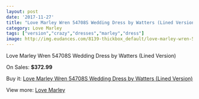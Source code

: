 ```yaml
---
layout: post
date: '2017-11-27'
title: "Love Marley Wren 54708S Wedding Dress by Watters (Lined Version)"
category: Love Marley
tags: ["version","crazy","dresses","marley","dress"]
image: http://img.eudances.com/8139-thickbox_default/love-marley-wren-54708s-wedding-dress-by-watters-lined-version.jpg
---
```

Love Marley Wren 54708S Wedding Dress by Watters (Lined Version)

On Sales: **$372.99**
<a href="https://www.eudances.com/en/love-marley/2825-love-marley-wren-54708s-wedding-dress-by-watters-lined-version.html"><amp-img layout="responsive" width="600" height="600" src="//img.eudances.com/8139-thickbox_default/love-marley-wren-54708s-wedding-dress-by-watters-lined-version.jpg" alt="Love Marley Wren 54708S Wedding Dress by Watters (Lined Version) 0" /></a>
<a href="https://www.eudances.com/en/love-marley/2825-love-marley-wren-54708s-wedding-dress-by-watters-lined-version.html"><amp-img layout="responsive" width="600" height="600" src="//img.eudances.com/8147-thickbox_default/love-marley-wren-54708s-wedding-dress-by-watters-lined-version.jpg" alt="Love Marley Wren 54708S Wedding Dress by Watters (Lined Version) 1" /></a>
<a href="https://www.eudances.com/en/love-marley/2825-love-marley-wren-54708s-wedding-dress-by-watters-lined-version.html"><amp-img layout="responsive" width="600" height="600" src="//img.eudances.com/8146-thickbox_default/love-marley-wren-54708s-wedding-dress-by-watters-lined-version.jpg" alt="Love Marley Wren 54708S Wedding Dress by Watters (Lined Version) 2" /></a>
<a href="https://www.eudances.com/en/love-marley/2825-love-marley-wren-54708s-wedding-dress-by-watters-lined-version.html"><amp-img layout="responsive" width="600" height="600" src="//img.eudances.com/8145-thickbox_default/love-marley-wren-54708s-wedding-dress-by-watters-lined-version.jpg" alt="Love Marley Wren 54708S Wedding Dress by Watters (Lined Version) 3" /></a>
<a href="https://www.eudances.com/en/love-marley/2825-love-marley-wren-54708s-wedding-dress-by-watters-lined-version.html"><amp-img layout="responsive" width="600" height="600" src="//img.eudances.com/8144-thickbox_default/love-marley-wren-54708s-wedding-dress-by-watters-lined-version.jpg" alt="Love Marley Wren 54708S Wedding Dress by Watters (Lined Version) 4" /></a>
<a href="https://www.eudances.com/en/love-marley/2825-love-marley-wren-54708s-wedding-dress-by-watters-lined-version.html"><amp-img layout="responsive" width="600" height="600" src="//img.eudances.com/8143-thickbox_default/love-marley-wren-54708s-wedding-dress-by-watters-lined-version.jpg" alt="Love Marley Wren 54708S Wedding Dress by Watters (Lined Version) 5" /></a>
<a href="https://www.eudances.com/en/love-marley/2825-love-marley-wren-54708s-wedding-dress-by-watters-lined-version.html"><amp-img layout="responsive" width="600" height="600" src="//img.eudances.com/8142-thickbox_default/love-marley-wren-54708s-wedding-dress-by-watters-lined-version.jpg" alt="Love Marley Wren 54708S Wedding Dress by Watters (Lined Version) 6" /></a>
<a href="https://www.eudances.com/en/love-marley/2825-love-marley-wren-54708s-wedding-dress-by-watters-lined-version.html"><amp-img layout="responsive" width="600" height="600" src="//img.eudances.com/8141-thickbox_default/love-marley-wren-54708s-wedding-dress-by-watters-lined-version.jpg" alt="Love Marley Wren 54708S Wedding Dress by Watters (Lined Version) 7" /></a>
<a href="https://www.eudances.com/en/love-marley/2825-love-marley-wren-54708s-wedding-dress-by-watters-lined-version.html"><amp-img layout="responsive" width="600" height="600" src="//img.eudances.com/8140-thickbox_default/love-marley-wren-54708s-wedding-dress-by-watters-lined-version.jpg" alt="Love Marley Wren 54708S Wedding Dress by Watters (Lined Version) 8" /></a>

Buy it: [Love Marley Wren 54708S Wedding Dress by Watters (Lined Version)](https://www.eudances.com/en/love-marley/2825-love-marley-wren-54708s-wedding-dress-by-watters-lined-version.html "Love Marley Wren 54708S Wedding Dress by Watters (Lined Version)")

View more: [Love Marley](https://www.eudances.com/en/44-love-marley "Love Marley")